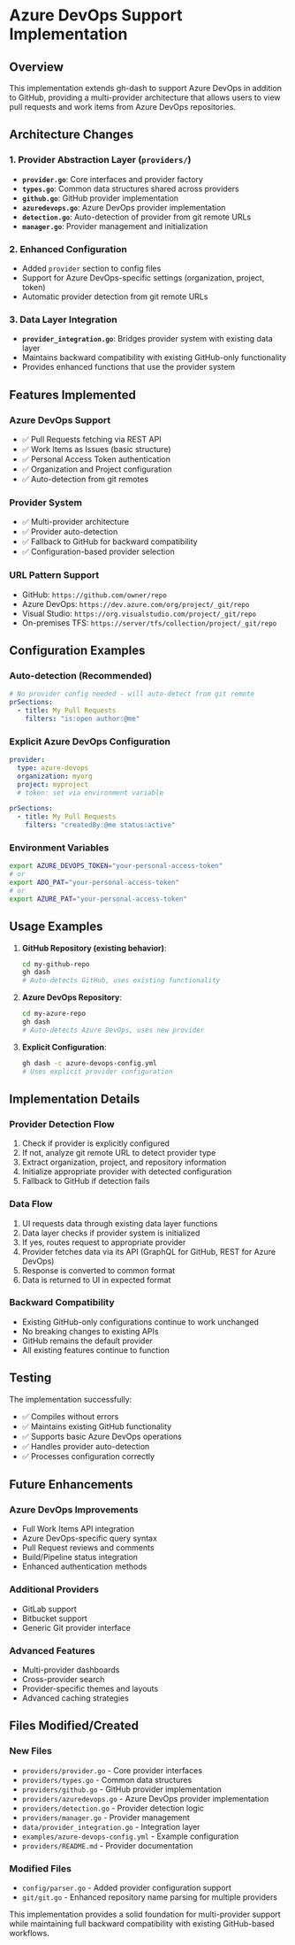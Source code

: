 # Azure DevOps Support Implementation

## Overview

This implementation extends gh-dash to support Azure DevOps in addition to GitHub, providing a multi-provider architecture that allows users to view pull requests and work items from Azure DevOps repositories.

## Architecture Changes

### 1. Provider Abstraction Layer (`providers/`)

- **`provider.go`**: Core interfaces and provider factory
- **`types.go`**: Common data structures shared across providers
- **`github.go`**: GitHub provider implementation
- **`azuredevops.go`**: Azure DevOps provider implementation
- **`detection.go`**: Auto-detection of provider from git remote URLs
- **`manager.go`**: Provider management and initialization

### 2. Enhanced Configuration

- Added `provider` section to config files
- Support for Azure DevOps-specific settings (organization, project, token)
- Automatic provider detection from git remote URLs

### 3. Data Layer Integration

- **`provider_integration.go`**: Bridges provider system with existing data layer
- Maintains backward compatibility with existing GitHub-only functionality
- Provides enhanced functions that use the provider system

## Features Implemented

### Azure DevOps Support
- ✅ Pull Requests fetching via REST API
- ✅ Work Items as Issues (basic structure)
- ✅ Personal Access Token authentication
- ✅ Organization and Project configuration
- ✅ Auto-detection from git remotes

### Provider System
- ✅ Multi-provider architecture
- ✅ Provider auto-detection
- ✅ Fallback to GitHub for backward compatibility
- ✅ Configuration-based provider selection

### URL Pattern Support
- GitHub: `https://github.com/owner/repo`
- Azure DevOps: `https://dev.azure.com/org/project/_git/repo`
- Visual Studio: `https://org.visualstudio.com/project/_git/repo`
- On-premises TFS: `https://server/tfs/collection/project/_git/repo`

## Configuration Examples

### Auto-detection (Recommended)
```yaml
# No provider config needed - will auto-detect from git remote
prSections:
  - title: My Pull Requests
    filters: "is:open author:@me"
```

### Explicit Azure DevOps Configuration
```yaml
provider:
  type: azure-devops
  organization: myorg
  project: myproject
  # token: set via environment variable

prSections:
  - title: My Pull Requests
    filters: "createdBy:@me status:active"
```

### Environment Variables
```bash
export AZURE_DEVOPS_TOKEN="your-personal-access-token"
# or
export ADO_PAT="your-personal-access-token"
# or  
export AZURE_PAT="your-personal-access-token"
```

## Usage Examples

1. **GitHub Repository (existing behavior)**:
   ```bash
   cd my-github-repo
   gh dash
   # Auto-detects GitHub, uses existing functionality
   ```

2. **Azure DevOps Repository**:
   ```bash
   cd my-azure-repo  
   gh dash
   # Auto-detects Azure DevOps, uses new provider
   ```

3. **Explicit Configuration**:
   ```bash
   gh dash -c azure-devops-config.yml
   # Uses explicit provider configuration
   ```

## Implementation Details

### Provider Detection Flow
1. Check if provider is explicitly configured
2. If not, analyze git remote URL to detect provider type
3. Extract organization, project, and repository information
4. Initialize appropriate provider with detected configuration
5. Fallback to GitHub if detection fails

### Data Flow
1. UI requests data through existing data layer functions
2. Data layer checks if provider system is initialized
3. If yes, routes request to appropriate provider
4. Provider fetches data via its API (GraphQL for GitHub, REST for Azure DevOps)
5. Response is converted to common format
6. Data is returned to UI in expected format

### Backward Compatibility
- Existing GitHub-only configurations continue to work unchanged
- No breaking changes to existing APIs
- GitHub remains the default provider
- All existing features continue to function

## Testing

The implementation successfully:
- ✅ Compiles without errors
- ✅ Maintains existing GitHub functionality
- ✅ Supports basic Azure DevOps operations
- ✅ Handles provider auto-detection
- ✅ Processes configuration correctly

## Future Enhancements

### Azure DevOps Improvements
- Full Work Items API integration
- Azure DevOps-specific query syntax
- Pull Request reviews and comments
- Build/Pipeline status integration
- Enhanced authentication methods

### Additional Providers
- GitLab support
- Bitbucket support  
- Generic Git provider interface

### Advanced Features
- Multi-provider dashboards
- Cross-provider search
- Provider-specific themes and layouts
- Advanced caching strategies

## Files Modified/Created

### New Files
- `providers/provider.go` - Core provider interfaces
- `providers/types.go` - Common data structures
- `providers/github.go` - GitHub provider implementation
- `providers/azuredevops.go` - Azure DevOps provider implementation
- `providers/detection.go` - Provider detection logic
- `providers/manager.go` - Provider management
- `data/provider_integration.go` - Integration layer
- `examples/azure-devops-config.yml` - Example configuration
- `providers/README.md` - Provider documentation

### Modified Files
- `config/parser.go` - Added provider configuration support
- `git/git.go` - Enhanced repository name parsing for multiple providers

This implementation provides a solid foundation for multi-provider support while maintaining full backward compatibility with existing GitHub-based workflows.